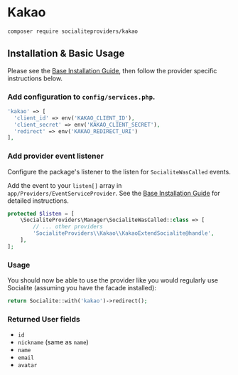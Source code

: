 # Kakao

```bash
composer require socialiteproviders/kakao
```

## Installation & Basic Usage

Please see the [Base Installation Guide](https://socialiteproviders.com/usage/), then follow the provider specific instructions below.

### Add configuration to `config/services.php`.

```php
'kakao' => [    
  'client_id' => env('KAKAO_CLIENT_ID'),  
  'client_secret' => env('KAKAO_CLIENT_SECRET'),  
  'redirect' => env('KAKAO_REDIRECT_URI') 
],
```

### Add provider event listener

Configure the package's listener to the listen for `SocialiteWasCalled` events. 

Add the event to your `listen[]` array  in `app/Providers/EventServiceProvider`. See the [Base Installation Guide](https://socialiteproviders.com/usage/) for detailed instructions.

```php
protected $listen = [
    \SocialiteProviders\Manager\SocialiteWasCalled::class => [
        // ... other providers
        'SocialiteProviders\\Kakao\\KakaoExtendSocialite@handle',
    ],
];
```

### Usage

You should now be able to use the provider like you would regularly use Socialite (assuming you have the facade installed):

```php
return Socialite::with('kakao')->redirect();
```

### Returned User fields

- ``id``
- ``nickname`` (same as ``name``)
- ``name``
- ``email``
- ``avatar``
